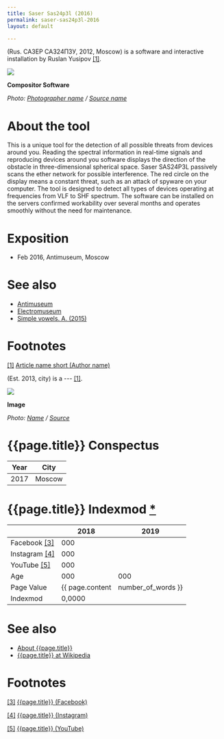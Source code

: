 ```yaml
---
title: Saser Sas24p3l (2016)
permalink: saser-sas24p3l-2016
layout: default

---
```


(Rus. САЗЕР САЗ24П3У, 2012, Moscow) is a software and interactive installation by Ruslan Yusipov <span id="a1">[\[1\]](#f1)</span>.

![](https://i1.sndcdn.com/avatars-000297653475-mpus7z-t500x500.jpg)

**Compositor Software**

*Photo: [Photographer name](/photographer-name-page) / [Source name](/source-name-page)*

# About the tool

This is a unique tool for the detection of all possible threats from devices around you. Reading the spectral information in real-time signals and reproducing devices around you software displays the direction of the obstacle in three-dimensional spherical space. Saser SAS24P3L passively scans the ether network for possible interference. The red circle on the display means a constant threat, such as an attack of spyware on your computer. The tool is designed to detect all types of devices operating at frequencies from VLF to SHF spectrum. The software can be installed on the servers confirmed workability over several months and operates smoothly without the need for maintenance.

# Exposition

+ Feb 2016, Antimuseum, Moscow

# See also

+ [Antimuseum](page-template)
+ [Electromuseum](page-template)
+ [Simple vowels. A. (2015)](page-template)

# Footnotes

[[1]](#a1) <span id="f1"></span> [Article name short (Author name)](http://example.net/article)

(Est. 2013, city) is a --- <span id="a1">[\[1\]](#f1)</span>.

![](/encyclopedia/images/{{page.permalink}}.jpg)

**Image**

*Photo: [Name](index) / [Source](index)*

# {{page.title}} Conspectus

|Year|City|
|-|-|
|2017|Moscow|

# {{page.title}} Indexmod [*](indexmod)

||2018|2019|
|-|-|-|
|Facebook <span id="a3">[\[3\]](#f3)</span>|000||
|Instagram <span id="a4">[\[4\]](#f4)</span>|000||
|YouTube <span id="a5">[\[5\]](#f5)</span>|000||
|Age|000|000|
|Page Value|{{ page.content | number_of_words }}||
|Indexmod|0,0000||

# See also

+ [About {{page.title}}](index)
+ [{{page.title}} at Wikipedia](index)

# Footnotes

[[3]](#a3) <span id="f3"></span> [{{page.title}} (Facebook)](index)

[[4]](#a4) <span id="f4"></span> [{{page.title}} (Instagram)](index)

[[5]](#a5) <span id="f5"></span> [{{page.title}} (YouTube)](index)
